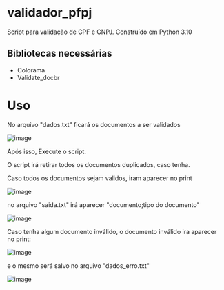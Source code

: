 # validador_pfpj
Script para validação de CPF e CNPJ. Construído em Python 3.10

## Bibliotecas necessárias
- Colorama
- Validate_docbr

# Uso
No arquivo "dados.txt" ficará os documentos a ser validados

![image](https://user-images.githubusercontent.com/114688883/223730263-690e9d7c-7630-4bc5-89ed-b63756560b2e.png)

Após isso, Execute o script.

O script irá retirar todos os documentos duplicados, caso tenha.

Caso todos os documentos sejam validos, iram aparecer no print

![image](https://user-images.githubusercontent.com/114688883/223731591-7a5f5837-6b82-4fe1-a583-627679ea088e.png)

no arquivo "saida.txt" irá aparecer "documento;tipo do documento"

![image](https://user-images.githubusercontent.com/114688883/223730682-b65db3e5-deec-4e5d-94fd-0f31f466e4a0.png)


Caso tenha algum documento inválido, o documento inválido ira aparecer no print:

![image](https://user-images.githubusercontent.com/114688883/223732385-da1db2f8-f9b5-4a77-b5ba-69c4bc6b222e.png)

e o mesmo será salvo no arquivo "dados_erro.txt"

![image](https://user-images.githubusercontent.com/114688883/223732835-3c1af254-3c55-4b40-bded-cb9b374b5664.png)
